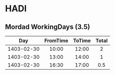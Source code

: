 # HADI


Mordad WorkingDays (3.5)
---------------------

| Day           | FromTime | ToTime   | Total  |
| ------------- | :------: | :------: | :----: |
| 1403-02-30    | 10:00    | 12:00    | 2      |
| 1403-02-30    | 13:00    | 14:00    | 1      |
| 1403-02-30    | 16:30    | 17:00    | 0.5    |


